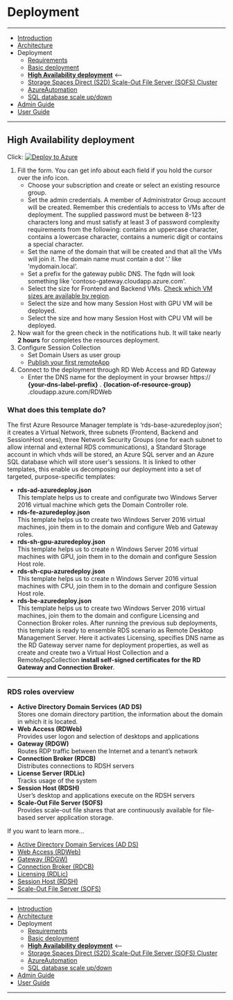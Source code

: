 # Deployment
---
* [Introduction](/README.md)
* [Architecture](./ArchitectureDiagram.md)
* Deployment
    * [Requirements](./Requirements.md)
    * [Basic deployment](./Deployment-basic.md)
    * **[High Availability deployment](./Deployment-HA.md)** <--
    * [Storage Spaces Direct (S2D) Scale-Out File Server (SOFS) Cluster](./S2DFileServer.md)
    * [AzureAutomation](./AzureAutomation.md)
    * [SQL database scale up/down](./SQLdatabaseScaleUpDown.md)
* [Admin Guide](./RemoteDesktopRemoteApp.md)
* [User Guide](./UserAccess.md)
---
## High Availability deployment

Click: [![Deploy to Azure](http://azuredeploy.net/deploybutton.png)](https://portal.azure.com/#create/Microsoft.Template/uri/https%3A%2F%2Fintelequiardsha.blob.core.windows.net%2Fdata%2Frds-base-azuredeploy.json)

1. Fill the form. You can get info about each field if you hold the cursor over the info icon.
   * Choose your subscription and create or select an existing resource group.
   * Set the admin credentials. A member of Administrator Group account will be created. Remember this credentials to access to VMs after de deployment. The supplied password must be between 8-123 characters long and must satisfy at least 3 of password complexity requirements from the following: contains an uppercase character, contains a lowercase character, contains a numeric digit or contains a special character.
   * Set the name of the domain that will be created and that all the VMs will join it. The domain name must contain a dot '.' like 'mydomain.local'.
   * Set a prefix for the gateway public DNS. The fqdn will look something like 'contoso-gateway.cloudapp.azure.com'.
   * Select the size for Frontend and Backend VMs. [Check which VM sizes are available by region](https://azure.microsoft.com/en-us/regions/services/).
   * Select the size and how many Session Host with GPU VM will be deployed.
   * Select the size and how many Session Host with CPU VM will be deployed.
2. Now wait for the green check in the notifications hub. It will take nearly **2 hours** for completes the resources deployment.
4. Configure Session Collection
   * Set Domain Users as user group
   * [Publish your first remoteApp ](./RemoteDesktopRemoteApp.md)
5. Connect to the deployment through RD Web Access and RD Gateway
    * Enter the DNS name for the deployment in your browser https:// **{your-dns-label-prefix}** . **{location-of-resource-group}** .cloudapp.azure.com/RDWeb

### What does this template do?

The first Azure Resource Manager template is ‘rds-base-azuredeploy.json’; it creates a Virtual Network, three subnets (Frontend, Backend and SessionHost ones), three Network Security Groups (one for each subnet to allow internal and external RDS communications), a Standard Storage account in which vhds will be stored, an Azure SQL server and an Azure SQL database which will store user's sessions.
It is linked to other templates, this enable us decomposing our deployment into a set of targeted, purpose-specific templates:

* **rds-ad-azuredeploy.json**  
This template helps us to create and configurate two Windows Server 2016 virtual machine which gets the Domain Controller role.
* **rds-fe-azuredeploy.json**  
This template helps us to create two Windows Server 2016 virtual machines, join them in to the domain and configure Web and Gateway roles.
* **rds-sh-gpu-azuredeploy.json**  
This template helps us to create n Windows Server 2016 virtual machines with GPU, join them in to the domain and configure Session Host role.
* **rds-sh-cpu-azuredeploy.json**  
This template helps us to create n Windows Server 2016 virtual machines with CPU, join them in to the domain and configure Session Host role.
* **rds-be-azuredeploy.json**  
This template helps us to create two Windows Server 2016 virtual machines, join them to the domain and configure Licensing and Connection Broker roles. After running the previous sub deployments, this template is ready to ensemble RDS scenario as Remote Desktop Management Server. Here it activates Licensing, specifies DNS name as the RD Gateway server name for deployment properties, as well as create and create two a Virtual Host Collection and a RemoteAppCollection **install self-signed certificates for the RD Gateway and Connection Broker**.

---

### RDS roles overview
* **Active Directory Domain Services (AD DS)**  
Stores one domain directory partition, the information about the domain in which it is located.
* **Web Access (RDWeb)**  
Provides user logon and selection of desktops and applications
* **Gateway (RDGW)**  
Routes RDP traffic between the Internet and a tenant’s network
* **Connection Broker (RDCB)**  
Distributes connections to RDSH servers
* **License Server (RDLic)**  
Tracks usage of the system
* **Session Host (RDSH)**  
User’s desktop and applications execute on the RDSH servers
* **Scale-Out File Server (SOFS)**  
Provides scale-out file shares that are continuously available for file-based server application storage.

If you want to learn more...
* [Active Directory Domain Services (AD DS)](https://technet.microsoft.com/en-us/library/cc731053)
* [Web Access (RDWeb)](https://technet.microsoft.com/en-us/library/cc731923)
* [Gateway (RDGW)](https://technet.microsoft.com/en-us/library/cc731150)
* [Connection Broker (RDCB)](https://technet.microsoft.com/en-us/library/cc772245)
* [Licensing (RDLic)](https://technet.microsoft.com/en-us/library/cc725933)
* [Session Host (RDSH)](https://technet.microsoft.com/en-us/library/cc742822)
* [Scale-Out File Server (SOFS)](https://technet.microsoft.com/en-us/library/hh831349)

---
* [Introduction](/README.md)
* [Architecture](./ArchitectureDiagram.md)
* Deployment
    * [Requirements](./Requirements.md)
    * [Basic deployment](./Deployment-basic.md)
    * **[High Availability deployment](./Deployment-HA.md)** <--
    * [Storage Spaces Direct (S2D) Scale-Out File Server (SOFS) Cluster](./S2DFileServer.md)
    * [AzureAutomation](./AzureAutomation.md)
    * [SQL database scale up/down](./SQLdatabaseScaleUpDown.md)
* [Admin Guide](./RemoteDesktopRemoteApp.md)
* [User Guide](./UserAccess.md)
---